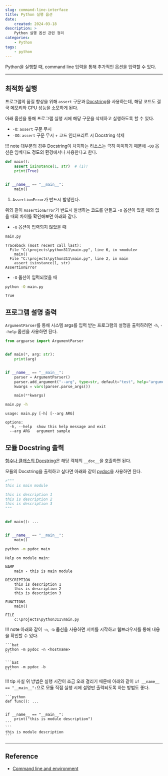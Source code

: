```yaml
---
slug: command-line-interface
title: Python 실행 옵션
date:
    created: 2024-03-18
description: >
    Python 실행 옵션 관련 정리
categories:
    - Python
tags:
    - python
---
```


Python을 실행할 때, command line 입력을 통해 추가적인 옵션을 입력할 수 있다.  

<!-- more -->

---

## 최적화 실행

프로그램의 품질 향상을 위해 `assert` 구문과 [Docstring](./2022-01-07-python_function.md/#documentation-strings)을 사용하는데, 해당 코드도 결국 메모리와 CPU 성능을 소모하게 된다.  

아래 옵션을 통해 프로그램 실행 시에 해당 구문을 삭제하고 실행하도록 할 수 있다.  

- `-O`: `assert` 구문 무시
- `-OO`: `assert` 구문 무시 + 코드 인터프리트 시 Docstring 삭제

!!! note
    대부분의 경우 Docstring이 차지하는 리소스는 극히 미미하기 때문에 `-OO` 옵션은 임베디드 정도의 환경에서나 사용한다고 한다.  

```python title='main.py'
def main():
    assert isinstance(1, str)  # (1)!
    print(True)


if __name__ == "__main__":
    main()
```

1. `AssertionError`가 반드시 발생한다.

위와 같이 `AssertionError`가 반드시 발생하는 코드를 만들고 `-O` 옵션이 있을 때와 없을 때의 차이를 확인해보면 아래와 같다.  

- `-O` 옵션이 입력되지 않았을 때

```bat
main.py
```
```
Traceback (most recent call last):
  File "C:\projects\python311\main.py", line 6, in <module>
    main()
  File "C:\projects\python311\main.py", line 2, in main
    assert isinstance(1, str)
AssertionError
```

- `-O` 옵션이 입력되었을 때

```bat
python -O main.py
```
```
True
```

## 프로그램 설명 출력

`ArgumentParser`를 통해 시스템 args를 입력 받는 프로그램의 설명을 출력하려면 `-h`, `--help` 옵션을 사용하면 된다.  

```python title='main.py'
from argparse import ArgumentParser


def main(*, arg: str):
    print(arg)


if __name__ == "__main__":
    parser = ArgumentParser()
    parser.add_argument("--arg", type=str, default="test", help="argument sample")
    kwargs = vars(parser.parse_args())

    main(**kwargs)
```
```bat
main.py -h
```
```
usage: main.py [-h] [--arg ARG]

options:
  -h, --help  show this help message and exit
  --arg ARG   argument sample
```

## 모듈 Docstring 출력

[함수나 클래스의 Docstring](./2022-01-07-python_function.md/#documentation-strings)은 해당 객체의 `__doc__`을 호출하면 된다.  

모듈의 Docstring을 출력하고 싶다면 아래와 같이 [pydoc](https://docs.python.org/3/library/pydoc.html)을 사용하면 된다.  

```python title='main.py'
r"""
this is main module

this is description 1
this is description 2
this is description 3
"""


def main(): ...


if __name__ == "__main__":
    main()
```
```bat
python -m pydoc main
```
```
Help on module main:

NAME
    main - this is main module

DESCRIPTION
    this is description 1
    this is description 2
    this is description 3

FUNCTIONS
    main()

FILE
    c:\projects\python311\main.py
```

!!! note
    아래와 같이 `-n`, `-b` 옵션을 사용하면 서버를 시작하고 웹브라우저를 통해 내용을 확인할 수 있다.  

    ```bat
    python -m pydoc -n <hostname>
    ```

    ```bat
    python -m pydoc -b
    ```

!!! tip
    사실 위 방법은 실행 시간이 조금 오래 걸리기 때문에 아래와 같이 `if __name__ == "__main__":`으로 모듈 직접 실행 시에 설명만 출력되도록 하는 방법도 좋다.  

    ```python
    def func(): ...


    if __name__ == "__main__":
        print("this is module description")
    ```
    ```
    this is module description
    ```

---
## Reference
- [Command line and environment](https://docs.python.org/3/using/cmdline.html)
